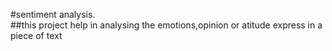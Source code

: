 #sentiment analysis.<br>##this project help in analysing the emotions,opinion or atitude express in a piece of text

